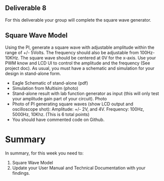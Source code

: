 ## Deliverable 8
For this deliverable your group will complete the square wave generator.

## Square Wave Model
Using the PI, generate a square wave with adjustable amplitude within the range of +/- 5Volts.  The frequency should also be adjustable from 100Hz-10KHz.  The square wave should be centered at 0V for the x-axis.  Use your PWM know and LCD UI to control the amplitude and the frequency (See project doc).  As usual, you must have a schematic and simulation for your design in stand-alone form.
- Eagle Schematic of stand-alone (pdf)
- Simulation from Multisim (photo)
- Stand-alone result with lab function generator as input (this will only test your amplitude gain part of your circuit).  Photo
- Photo of PI generating square waves (show LCD output and oscilloscope shot): Amplitude: +/- 2V, and 4V.  Frequency: 100Hz, 5000Hz, 10Khz.  (This is 6 total points)
- You should have commented code on Github.


# Summary

In summary, for this week you need to:

1. Square Wave Model
2. Update your User Manual and Technical Documentation with your findings.
